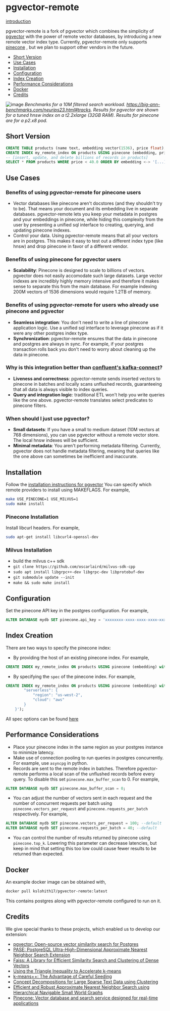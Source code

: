 # pgvector-remote

[introduction](https://medium.com/@sweta.vooda/pgvector-remote-a-pgvector-fork-with-the-performance-of-pinecone-5d8a7f6a50bd)

pgvector-remote is a fork of pgvector which combines the simplicity of [pgvector](https://github.com/pgvector/pgvector)
with the power of remote vector databases, by introducing a new remote vector index type. Currently, pgvector-remote only supports [pinecone]("https://www.pinecone.io/")
, but we plan to support other vendors in the future.
- [Short Version](#short-version)
- [Use Cases](#use-cases)
- [Installation](#installation)
- [Configuration](#configuration)
- [Index Creation](#index-creation)
- [Performance Considerations](#performance-considerations)
- [Docker](#docker)
- [Credits](#credits)


![image](https://github.com/georgia-tech-db/pgvector-remote/assets/66109536/707eb52e-50f5-4675-8e66-d0a97066afd0)
*Benchmarks for a 10M filtered search workload. https://big-ann-benchmarks.com/neurips23.html#tracks. Results for pgvector are shown for a tuned hnsw index on a t2.2xlarge (32GB RAM). Results for pinecone are for a p2.x8 pod.*

## Short Version

```sql
CREATE TABLE products (name text, embedding vector(1536), price float);
CREATE INDEX my_remote_index ON products USING pinecone (embedding, price) with (host = 'my-pinecone-index.pinecone.io');
-- [insert, update, and delete billions of records in products]
SELECT * FROM products WHERE price < 40.0 ORDER BY embedding <-> '[...]' LIMIT 10; -- pinecone performs this query, including the price predicate

```

## Use Cases
### Benefits of using pgvector-remote for pinecone users

- Vector databases like pinecone aren't docstores (and they shouldn't try to be). That means your document and its embedding live in separate databases. pgvector-remote lets you keep your metadata in postgres and your embeddings in pinecone, while hiding this complexity from the user by presenting a unified sql interface to creating, querying, and updating pinecone indexes.
- Control your data. Using pgvector-remote means that all your vectors are in postgres. This makes it easy to test out a different index type (like hnsw) and drop pinecone in favor of a different vendor.

### Benefits of using pinecone for pgvector users
- **Scalability**: Pinecone is designed to scale to billions of vectors. pgvector does not easily accomodate such large datasets. Large vector indexes are incredibly highly memory intensive and therefore it makes sense to separate this from the main database. For example indexing 200M vectors of 1536 dimensions would require 1.2TB of memory.

### Benefits of using pgvector-remote for users who already use pinecone and pgvector
- **Seamless integration**: You don't need to write a line of pinecone application logic. Use a unified sql interface to leverage pinecone as if it were any other postgres index type.
- **Synchronization**: pgvector-remote ensures that the data in pinecone and postgres are always in sync. For example, if your postgres transaction rolls back you don't need to worry about cleaning up the data in pinecone.

### Why is this integration better than [confluent's kafka-connect](https://www.pinecone.io/confluent-integration/)?
- **Liveness and correctness**: pgvector-remote sends inserted vectors to pinecone in batches and locally scans unflushed records, guaranteeing that all data is always visible to index queries.
- **Query and integration logic**: traditional ETL won't help you write queries like the one above. pgvector-remote translates select predicates to pinecone filters.

### When should I just use pgvector?
- **Small datasets**: If you have a small to medium dataset (10M vectors at 768 dimensions), you can use pgvector without a remote vector store. The local hnsw indexes will be sufficient.
- **Minimal metadata**: You aren't performing metadata filtering. Currently, pgvector does not handle metadata filtering, meaning that queries like the one above can sometimes be inefficient and inaccurate.

## Installation


Follow the [installation instructions for pgvector](https://github.com/pgvector/pgvector?tab=readme-ov-file#installation-notes---linux-and-mac)
You can specify which remote providers to install using MAKEFLAGS. For example,
```sh
make USE_PINECONE=1 USE_MILVUS=1
sudo make install
```

### Pinecone Installation
Install libcurl headers. For example,
```sh
sudo apt-get install libcurl4-openssl-dev
```

### Milvus Installation
- build the milvus c++ sdk
- `git clone https://github.com/oscarlaird/milvus-sdk-cpp`
- `sudo apt install libgrpc++-dev libgrpc-dev libprotobuf-dev`
- `git submodule update --init`
- `make && sudo make install`



## Configuration

Set the pinecone API key in the postgres configuration. For example,
```sql
ALTER DATABASE mydb SET pinecone.api_key = 'xxxxxxxx-xxxx-xxxx-xxxx–xxxxxxxxxxxx';
```

## Index Creation

There are two ways to specify the pinecone index:
- By providing the host of an existing pinecone index. For example,
```sql
CREATE INDEX my_remote_index ON products USING pinecone (embedding) with (host = 'example-23kshha.svc.us-east-1-aws.pinecone.io');
```
- By specifying the `spec` of the pinecone index. For example,
```sql
CREATE INDEX my_remote_index ON products USING pinecone (embedding) with (spec = '"spec": {
        "serverless": {
            "region": "us-west-2",
            "cloud": "aws"
        }
    }');
```
All spec options can be found [here](https://docs.pinecone.io/reference/api/control-plane/create_index)

## Performance Considerations

- Place your pinecone index in the same region as your postgres instance to minimize latency.
- Make use of connection pooling to run queries in postgres concurrently. For example, use `asyncpg` in python.
- Records are sent to the remote index in batches. Therefore pgvector-remote performs a local scan of the unflushed records before every query. To disable this set `pinecone.max_buffer_scan` to 0. For example,
```sql
ALTER DATABASE mydb SET pinecone.max_buffer_scan = 0;
```
- You can adjust the number of vectors sent in each request and the number of concurrent requests per batch using `pinecone.vectors_per_request` and `pinecone.requests_per_batch` respectively. For example,
```sql
ALTER DATABASE mydb SET pinecone.vectors_per_request = 100; --default
ALTER DATABASE mydb SET pinecone.requests_per_batch = 40; --default
```
- You can control the number of results returned by pinecone using `pinecone.top_k`. Lowering this parameter can decrease latencies, but keep in mind that setting this too low could cause fewer results to be returned than expected.

## Docker

An example docker image can be obtained with,

```sh
docker pull kslohith17/pgvector-remote:latest
```

This contains postgres along with pgvector-remote configured to run on it.

## Credits

We give special thanks to these projects, which enabled us to develop our extension:

- [pgvector: Open-source vector similarity search for Postgres](https://github.com/pgvector/pgvector)
- [PASE: PostgreSQL Ultra-High-Dimensional Approximate Nearest Neighbor Search Extension](https://dl.acm.org/doi/pdf/10.1145/3318464.3386131)
- [Faiss: A Library for Efficient Similarity Search and Clustering of Dense Vectors](https://github.com/facebookresearch/faiss)
- [Using the Triangle Inequality to Accelerate k-means](https://cdn.aaai.org/ICML/2003/ICML03-022.pdf)
- [k-means++: The Advantage of Careful Seeding](https://theory.stanford.edu/~sergei/papers/kMeansPP-soda.pdf)
- [Concept Decompositions for Large Sparse Text Data using Clustering](https://www.cs.utexas.edu/users/inderjit/public_papers/concept_mlj.pdf)
- [Efficient and Robust Approximate Nearest Neighbor Search using Hierarchical Navigable Small World Graphs](https://arxiv.org/ftp/arxiv/papers/1603/1603.09320.pdf)
- [Pinecone: Vector database and search service designed for real-time applications](https://docs.pinecone.io/introduction)
